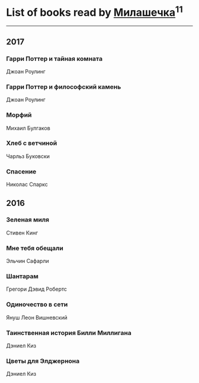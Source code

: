 # List of books read by [Милашечка](http://vk.com/id200601396)<sup>11</sup>
---

## 2017

### Гарри Поттер и тайная комната
Джоан Роулинг


### Гарри Поттер и философский камень
Джоан Роулинг


### Морфий
Михаил Булгаков


### Хлеб с ветчиной
Чарльз Буковски


### Спасение
Николас Спаркс



## 2016

### Зеленая миля
Стивен Кинг


### Мне тебя обещали
Эльчин Сафарли


### Шантарам
Грегори Дэвид Робертс


### Одиночество в сети
Януш Леон Вишневский


### Таинственная история Билли Миллигана
Дэниел Киз


### Цветы для Элджернона
Дэниел Киз



